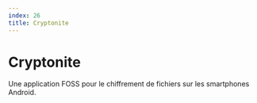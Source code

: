 ```yaml
---
index: 26
title: Cryptonite
---
```


# Cryptonite

Une application FOSS pour le chiffrement de fichiers sur les smartphones Android.
